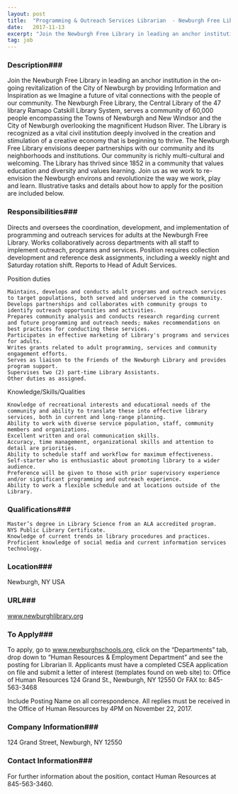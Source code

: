 ```yaml
---
layout: post
title:  "Programming & Outreach Services Librarian  - Newburgh Free Library  "
date:   2017-11-13
excerpt: "Join the Newburgh Free Library in leading an anchor institution in the on-going revitalization of the City of Newburgh by providing Information and Inspiration as we Imagine a future of vital connections with the people of our community. The Newburgh Free Library, the Central Library of the 47 library Ramapo..."
tag: job
---
```


### Description###

Join the Newburgh Free Library in leading an anchor institution in the on-going revitalization of the City of Newburgh by providing Information and Inspiration as we Imagine a future of vital connections with the people of our community.  The Newburgh Free Library, the Central Library of the 47 library Ramapo Catskill Library System, serves a community of 60,000 people encompassing the Towns of Newburgh and New Windsor and the City of Newburgh overlooking the magnificent Hudson River. The Library is recognized as a vital civil institution deeply involved in the creation and stimulation of a creative economy that is beginning to thrive. The Newburgh Free Library envisions deeper partnerships with our community and its neighborhoods and institutions.  Our community is richly multi-cultural and welcoming.  The Library has thrived since 1852 in a community that values education and diversity and values learning. Join us as we work to re-envision the Newburgh environs and revolutionize the way we work, play and learn. Illustrative tasks and details about how to apply for the position are included below.


### Responsibilities###

Directs and oversees the coordination, development, and implementation of programming and outreach services for adults at the Newburgh Free Library. Works collaboratively across departments with all staff to implement outreach, programs and services. Position requires collection development and reference desk assignments, including a weekly night and Saturday rotation shift. Reports to Head of Adult Services.
 
Position duties

    Maintains, develops and conducts adult programs and outreach services to target populations, both served and underserved in the community.
    Develops partnerships and collaborates with community groups to identify outreach opportunities and activities.
    Prepares community analysis and conducts research regarding current and future programming and outreach needs; makes recommendations on best practices for conducting these services.
    Participates in effective marketing of Library's programs and services for adults.
    Writes grants related to adult programming, services and community engagement efforts.
    Serves as liaison to the Friends of the Newburgh Library and provides program support.
    Supervises two (2) part-time Library Assistants.
    Other duties as assigned.

Knowledge/Skills/Qualities

    Knowledge of recreational interests and educational needs of the community and ability to translate these into effective library services, both in current and long-range planning.
    Ability to work with diverse service population, staff, community members and organizations.
    Excellent written and oral communication skills.
    Accuracy, time management, organizational skills and attention to detail are priorities.
    Ability to schedule staff and workflow for maximum effectiveness.
    Self-starter who is enthusiastic about promoting library to a wider audience.
    Preference will be given to those with prior supervisory experience and/or significant programming and outreach experience.
    Ability to work a flexible schedule and at locations outside of the Library.


### Qualifications###

    Master’s degree in Library Science from an ALA accredited program.
    NYS Public Library Certificate.
    Knowledge of current trends in library procedures and practices.
    Proficient knowledge of social media and current information services technology.




### Location###

Newburgh, NY USA


### URL###

www.newburghlibrary.org

### To Apply###

To apply, go to www.newburghschools.org, click on the “Departments” tab, drop down to “Human Resources & Employment Department” and see the posting for Librarian II.  Applicants must have a completed CSEA application on file and submit a letter of interest (templates found on web site) to: 
Office of Human Resources
124 Grand St., Newburgh, NY 12550              Or FAX to:  845-563-3468
 
Include Posting Name on all correspondence.
All replies must be received in the Office of Human Resources by 4PM on November 22, 2017. 
 
 
 




### Company Information###

124 Grand Street, Newburgh, NY 12550


### Contact Information###

For further information about the position, contact Human Resources at 845-563-3460.

